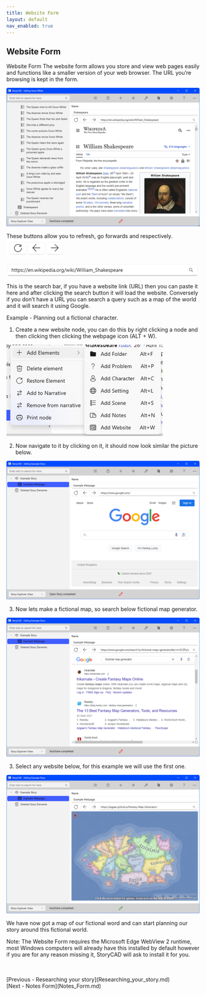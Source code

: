```yaml
---
title: Website Form
layout: default
nav_enabled: true
---
```

## Website Form ##
Website Form
The website form allows you store and view web pages easily and functions like a 			smaller version of your web browser. The URL you’re browsing is kept in the form.

![](WebElementOverview.png)

These buttons allow you to refresh, go forwards and respectively.
![](ReloadBackAndForward.png)

![](SearchBar.png)

This is the search bar, if you have a website link (URL) then you can paste it here and 		after clicking the search button it will load the website. Conversely if you don’t have a 		URL you can search a query such as a map of the world and it will search it using 
Google.

Example -  Planning out a fictional character.

1) Create a new website node, you can do this by right clicking a node and  then clicking then clicking the webpage icon (ALT + W).

![](WebNodeHighlighted.png)

2) Now navigate to it by clicking on it, it should now look similar the picture below.

![](WebsiteNodeWithSearchEngine.png)

3) Now lets make a fictional map, so search below fictional map generator.

![](WebsiteNodeWithSearchQuery.png)

3) Select any website below, for this example we will use the first one.

![](WebNodeExamplePage.png)

We have now got a map of our fictional word and can start planning our story around this fictional world.

Note: The Website Form requires the Microsoft Edge WebView 2 runtime, most 		Windows computers will already have this installed by default however if you are for any reason missing it, StoryCAD will ask to install it for you.

 <br/>
 <br/>
[Previous - Researching your story](Researching_your_story.md) <br/>
[Next - Notes Form](Notes_Form.md) <br/>
